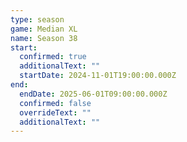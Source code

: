 ```yaml
---
type: season
game: Median XL
name: Season 38
start:
  confirmed: true
  additionalText: ""
  startDate: 2024-11-01T19:00:00.000Z
end:
  endDate: 2025-06-01T09:00:00.000Z
  confirmed: false
  overrideText: ""
  additionalText: ""
---
```

